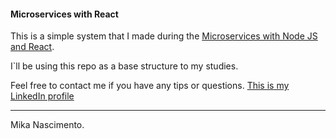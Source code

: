 #### Microservices with React ####


This is a simple system that I made during the [Microservices with Node JS and React](https://www.udemy.com/course/microservices-with-node-js-and-react/).

I`ll be using this repo as a base structure to my studies.

Feel free to contact me if you have any tips or questions. [This is my LinkedIn profile](https://www.linkedin.com/in/michaelnsc/)

---

Mika Nascimento.